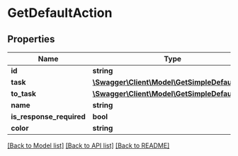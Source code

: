 # GetDefaultAction

## Properties

 Name                     | Type                                                                      | Description | Notes      
--------------------------|---------------------------------------------------------------------------|-------------|------------
 **id**                   | **string**                                                                |             | [optional] 
 **task**                 | [**\Swagger\Client\Model\GetSimpleDefaultTask**](GetSimpleDefaultTask.md) |             | [optional] 
 **to_task**              | [**\Swagger\Client\Model\GetSimpleDefaultTask**](GetSimpleDefaultTask.md) |             | [optional] 
 **name**                 | **string**                                                                |             | [optional] 
 **is_response_required** | **bool**                                                                  |             | [optional] 
 **color**                | **string**                                                                |             | [optional] 

[[Back to Model list]](../../README.md#documentation-for-models) [[Back to API list]](../../README.md#documentation-for-api-endpoints) [[Back to README]](../../README.md)


